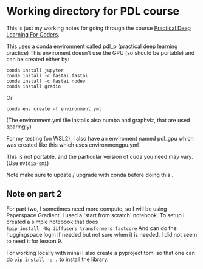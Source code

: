 # Working directory for PDL course

This is just my working notes for going through the course [Practical Deep Learning For Coders](https://course.fast.ai/).

This uses a conda environment called pdl_p  (practical deep learning practice)
This enviroment doesn't use the GPU (so should be portable) and can be created either by:

```
conda install jupyter
conda install -c fastai fastai
conda install -c fastai nbdev
conda install gradio
```
Or 

```
conda env create -f environment.yml
```
(The environment.yml file installs also numba and graphviz, that are used sparingly)



For my testing (on WSL2), I also have an enviroment named pdl_gpu which was created like this which uses environmengpu.yml
 
This is not portable, and the particular version of cuda you need may vary. (Use `nvidia-smi`)
 
Note make sure to update / upgrade with conda before doing this . 

## Note on part 2
For part two, I sometimes need more compute, so I will be using Paperspace Gradient. I used a 'start from scratch' notebook. To setup I created a simple notebook that does  
`!pip install -Uq diffusers transformers fastcore`
And can do the huggingspace login if needed but not sure when it is needed, I did not seem to need it for lesson 9.


For working locally with minai I also create a pyproject.toml so that one can do `pip install -e .` to install the library. 

 